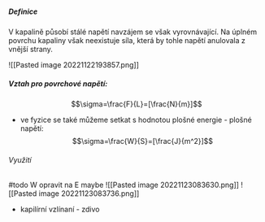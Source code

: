 ##### Definice 
V kapalině působí stálé napětí navzájem se však vyrovnávající. Na úplném povrchu kapaliny však neexistuje síla, která by tohle napětí anulovala z vnější strany.

![[Pasted image 20221122193857.png]]

##### Vztah pro povrchové napětí:
$$\sigma=\frac{F}{L}=[\frac{N}{m}]$$
- ve fyzice se také můžeme setkat s hodnotou plošné energie - plošné napětí:
$$\sigma=\frac{W}{S}=[\frac{J}{m^2}]$$
###### Využití
#todo  W opravit na E maybe
![[Pasted image 20221123083630.png]]
![[Pasted image 20221123083736.png]]
- kapilírní vzlínaní - zdivo
